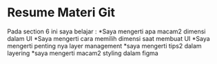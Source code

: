 <h1>Resume Materi Git</h1>
Pada section 6 ini saya belajar :
*Saya mengerti apa macam2 dimensi dalam UI 
*Saya mengerti cara memilih dimensi saat membuat UI 
*Saya mengerti penting nya layer management 
*saya mengerti tips2 dalam layering 
*saya mengerti macam2 styling dalam figma 